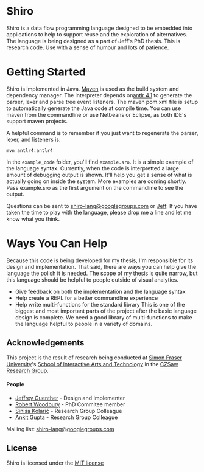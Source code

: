 Shiro
=====

Shiro is a data flow programming language designed to be embedded into applications to help to support reuse and the exploration of alternatives. The language is being designed as a part of Jeff's PhD thesis. This is research code. Use with a sense of humour and lots of patience.

Getting Started
===============

Shiro is implemented in Java. [Maven](http://maven.apache.org/) is used as the build system and dependency manager. The interpreter depends on[antlr 4.1](http://www.antlr.org/) to generate the parser, lexer and parse tree event listeners. The maven pom.xml file is setup to automatically generate the Java code at compile time. You can use maven from the commandline or use Netbeans or Eclipse, as both IDE's support maven projects.

A helpful command is to remember if you just want to regenerate the parser, lexer, and listeners is:

    mvn antlr4:antlr4

In the `example_code` folder, you'll find `example.sro`. It is a simple example of the language syntax. Currently, when the code is interpretted a large amount of debugging output is shown. It'll help you get a sense of what is actually going on inside the system. More examples are coming shortly. Pass example.sro as the first argument on the commandline to see the output.

Questions can be sent to shiro-lang@googlegroups.com or [Jeff](mailto:jguenthe@sfu.ca). If you have taken the time to play with the language, please drop me a line and let me know what you think.

Ways You Can Help
=================

Because this code is being developed for my thesis, I'm responsible for its design and implementation. That said, there are ways you can help give the language the polish it is needed. The scope of my thesis is quite narrow, but this language should be helpful to people outside of visual analytics.

* Give feedback on both the implementation and the language syntax
* Help create a REPL for a better commandline experience
* Help write multi-functions for the standard library
  This is one of the biggest and most important parts of the project after the basic language design is complete. We need a good library of multi-functions to make the language helpful to people in a variety of domains.

Acknowledgements
-----------------
This project is the result of research being conducted at [Simon Fraser University](http://www.sfu.ca/)'s [School of Interactive Arts and Technology](http://www.siat.sfu.ca/) in the [CZSaw Research Group](http://czsaw.iat.sfu.ca/). 

#### People
* [Jeffrey Guenther](http://jeffreyguenther.com) - Design and Implementer
* [Robert Woodbury](http://www.siat.sfu.ca/faculty/profile/rob-woodbury) - PhD Commitee member
* [Siniša Kolarić](http://www.sfu.ca/~skolaric/) - Research Group Colleague
* [Ankit Gupta](http://www.linkedin.com/pub/ankit-gupta/37/b7b/851) - Research Group Colleague

Mailing list: shiro-lang@googlegroups.com

License
-------
Shiro is licensed under the [MIT license](http://opensource.org/licenses/MIT)